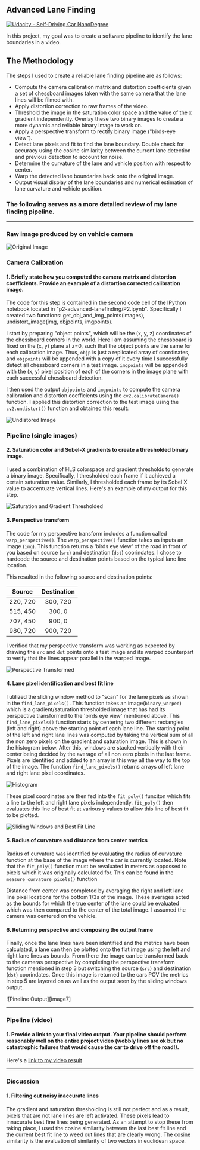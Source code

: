 ## Advanced Lane Finding
[![Udacity - Self-Driving Car NanoDegree](https://s3.amazonaws.com/udacity-sdc/github/shield-carnd.svg)](http://www.udacity.com/drive)


In this project, my goal was to create a software pipeline to identify the lane boundaries in a video.


The Methodology
---

The steps I used to create a reliable lane finding pipeline are as follows:

* Compute the camera calibration matrix and distortion coefficients given a set of chessboard images taken with the same camera that the lane lines will be filmed with.
* Apply distortion correction to raw frames of the video.
* Threshold the image in the saturation color space and the value of the x gradient independently. Overlay these two binary images to create a more dynamic and reliable binary image to work on.
* Apply a perspective transform to rectify binary image ("birds-eye view").
* Detect lane pixels and fit to find the lane boundary. Double check for accuracy using the cosine similarity between the current lane detection and previous detection to account for noise.
* Determine the curvature of the lane and vehicle position with respect to center.
* Warp the detected lane boundaries back onto the original image.
* Output visual display of the lane boundaries and numerical estimation of lane curvature and vehicle position.

[//]: # (Image References)

[image1]: /self-driving-car-engineer-nanodegree/CV-DL-and-sensor-fusion/p2-advanced-lanefinding/output_images/original.jpg "Original"
[image2]: /self-driving-car-engineer-nanodegree/CV-DL-and-sensor-fusion/p2-advanced-lanefinding/output_images/undistorted.jpg "Camera Distortion Correction"
[image3]: /self-driving-car-engineer-nanodegree/CV-DL-and-sensor-fusion/p2-advanced-lanefinding/output_images/perspective_transform.jpg "Perspective Transform"
[image4]: /self-driving-car-engineer-nanodegree/CV-DL-and-sensor-fusion/p2-advanced-lanefinding/output_images/gradient-threshold.jpg "Gradient Threshold"
[image5]: /self-driving-car-engineer-nanodegree/CV-DL-and-sensor-fusion/p2-advanced-lanefinding/output_images/histogram.jpg "Histogram"
[image6]: /self-driving-car-engineer-nanodegree/CV-DL-and-sensor-fusion/p2-advanced-lanefinding/output_images/find_pixels.jpg "Sliding Windows"
[image6]: /self-driving-car-engineer-nanodegree/CV-DL-and-sensor-fusion/p2-advanced-lanefinding/output_images/pipeline-output.jpg "Pipeline Output"
[video1]: /self-driving-car-engineer-nanodegree/CV-DL-and-sensor-fusion/p2-advanced-lanefinding/output_videos/project_video_output.mp4 "Final Video"


### The following serves as a more detailed review of my lane finding pipeline.   
---
### Raw image produced by on vehicle camera
![Original Image][image1]

### Camera Calibration

#### 1. Briefly state how you computed the camera matrix and distortion coefficients. Provide an example of a distortion corrected calibration image.

The code for this step is contained in the second code cell of the IPython notebook located in "p2-advanced-lanefinding/P2.ipynb". Specifically I created two functions: get_obj_and_img_points(images), undistort_image(img, objpoints, imgpoints).

I start by preparing "object points", which will be the (x, y, z) coordinates of the chessboard corners in the world. Here I am assuming the chessboard is fixed on the (x, y) plane at z=0, such that the object points are the same for each calibration image.  Thus, `objp` is just a replicated array of coordinates, and `objpoints` will be appended with a copy of it every time I successfully detect all chessboard corners in a test image.  `imgpoints` will be appended with the (x, y) pixel position of each of the corners in the image plane with each successful chessboard detection.  

I then used the output `objpoints` and `imgpoints` to compute the camera calibration and distortion coefficients using the `cv2.calibrateCamera()` function.  I applied this distortion correction to the test image using the `cv2.undistort()` function and obtained this result: 

![Undistored Image][image2]

### Pipeline (single images)

#### 2. Saturation color and Sobel-X gradients to create a thresholded binary image.  
I used a combination of HLS colorspace and gradient thresholds to generate a binary image. Specifically, I thresholded each frame if it achieved a certain saturation value. Similarly, I thresholded each frame by its Sobel X value to accentuate vertical lines. Here's an example of my output for this step. 

![Saturation and Gradient Thresholded][image4]

#### 3. Perspective transform

The code for my perspective transform includes a function called `warp_perspective()`.  The `warp_perspective()` function takes as inputs an image (`img`). This function returns a 'birds eye view' of the road in front of you based on source (`src`) and destination (`dst`) coorindates. I chose to hardcode the source and destination points based on the typical lane line location.

This resulted in the following source and destination points:

| Source        | Destination   | 
|:-------------:|:-------------:| 
| 220, 720      | 300, 720      | 
| 515, 450      | 300, 0        |
| 707, 450      | 900, 0        |
| 980, 720      | 900, 720      |

I verified that my perspective transform was working as expected by drawing the `src` and `dst` points onto a test image and its warped counterpart to verify that the lines appear parallel in the warped image.

![Perspective Transformed][image3]

#### 4. Lane pixel identification and best fit line

I utilized the sliding window method to "scan" for the lane pixels as shown in the `find_lane_pixels()`. This function takes an image(`binary_warped`) which is a gradient/saturation thresholded image that has had its perspective transformed to the 'birds eye view' mentioned above. This `find_lane_pixels()` function starts by centering two different rectangles (left and right) above the starting point of each lane line. The starting point of the left and right lane lines was computed by taking the vertical sum of all the non zero pixels on the gradient and saturation image. This is shown in the histogram below. After this, windows are stacked vertically with their center being decided by the average of all non zero pixels in the last frame. Pixels are identified and added to an array in this way all the way to the top of the image. The function `find_lane_pixels()` returns arrays of left lane and right lane pixel coordinates.

![Histogram][image5]

These pixel coordinates are then fed into the `fit_poly()` funciton which fits a line to the left and right lane pixels independently. `fit_poly()` then evaluates this line of best fit at various y values to allow this line of best fit to be plotted.

![Sliding Windows and Best Fit Line][image6]

#### 5. Radius of curvature and distance from center metrics

Radius of curvature was identified by evaluating the radius of curvature function at the base of the image where the car is currently located. Note that the `fit_poly()` function must be revaluated in meters as oppossed to pixels which it was originally calculated for. This can be found in the `measure_curvature_pixels()` function 

Distance from center was completed by averaging the right and left lane line pixel locations for the bottom 1/3s of the image. These averages acted as the bounds for which the true center of the lane could be evaluated which was then compared to the center of the total image. I assumed the camera was centered on the vehicle. 



#### 6. Returning perspective and composing the output frame

Finally, once the lane lines have been identified and the metrics have been calculated, a lane can then be plotted onto the flat image using the left and right lane lines as bounds. From there the image can be transformed back to the cameras perspective by completing the perspective transform function mentioned in step 3 but switching the source (`src`) and destination (`dst`) coorindates. Once this image is returned to the cars POV the metrics in step 5 are layered on as well as the output seen by the sliding windows output.

![Pineline Output][image7]

---

### Pipeline (video)

#### 1. Provide a link to your final video output.  Your pipeline should perform reasonably well on the entire project video (wobbly lines are ok but no catastrophic failures that would cause the car to drive off the road!).

Here's a [link to my video result](video1)

---

### Discussion

#### 1. Filtering out noisy inaccurate lines

The gradient and saturation thresholding is still not perfect and as a result, pixels that are not lane lines are left activated. These pixels lead to innacurate best fine lines being generated. As an attempt to stop these from taking place, I used the cosine similarity between the last best fit line and the current best fit line to weed out lines that are clearly wrong. The cosine similarity is the evaluation of similarity of two vectors in euclidean space.


